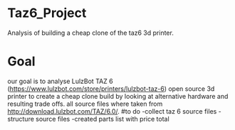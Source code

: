 # Taz6_Project
Analysis of building a cheap clone of the taz6 3d printer. 
# Goal
our goal is to analyse LulzBot TAZ 6 (https://www.lulzbot.com/store/printers/lulzbot-taz-6) open source 3d printer to create a cheap clone build by looking at alternative hardware and resulting trade offs.
all source files where taken from http://download.lulzbot.com/TAZ/6.0/.
#to do
    -collect taz 6 source files
    -structure source files
    -created parts list with price total
